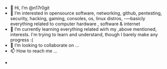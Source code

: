 - 👋 Hi, I’m @n17r0git
- 👀 I’m interested in opensource software, networking, github, pentesting, security, hacking, gaming, consoles, os, linux distros, -—basicly everything related to computer hardware , software & internet  
- 🌱 I’m currently learning everything related wirh my ,above mentioned, interests. I'm trying to learn and understand, though I barely make any progress :(  
- 💞️ I’m looking to collaborate on ...
- 📫 How to reach me ...

<!---
n17r0git/n17r0git is a ✨ special ✨ repository because its `README.md` (this file) appears on your GitHub profile.
You can click the Preview link to take a look at your changes.
--->
+
